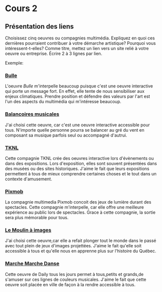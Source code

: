 # Cours 2
## Présentation des liens
Choisissez cinq oeuvres ou compagnies multimédia. Expliquez en quoi ces dernières pourraient contribuer à votre démarche artistique? Pourquoi vous intéressent-t-elles? Comme titre, mettez un lien vers un site relié à votre oeuvre ou entreprise. Écrire 2 à 3 lignes par lien.

Exemple: 
### [Bulle](https://www.onf.ca/interactif/bulle/) 
L'oeuvre *Bulle* m'interpelle beaucoup puisque c'est une oeuvre interactive qui porte un message fort. En effet, elle tente de nous sensibiliser aux enjeux climatiques. Prendre position et défendre des valeurs par l'art est l'un des aspects du multimédia qui m'intéresse beaucoup. 

### [Balancoires musicales](https://www.dailytouslesjours.com/fr/projets/balancoires-musicales) 
J'ai choisi cette oeuvre, car c'est une oeuvre interactive accessible pour tous. N'importe quelle personne pourra se balancer au gré du vent en composant sa musique parfois seul ou accompagné d'autrui. 

### [TKNL](https://www.tknl.com/)
Cette compagnie TKNL crée des oeuvres interactive lors d'évènements ou dans des expositions. Lors d'exposition, elles sont souvent présentées dans des musées ou des sites historiques. J'aime le fait que leurs expositions permettent à tous de mieux comprendre certaines choses et le tout dans un contexte d'amusement. 

### [Pixmob](https://www.pixmob.com/fr/)
La compagnie multimedia Pixmob concoit des jeux de lumière durant des spectacles. Cette compagnie m'interpelle, car elle offre une meilleure expérience au public lors de spectacles. Grace à cette compagnie, la sortie sera plus mémorable pour tous. 

### [Le Moulin à images](https://exmachina.ca/creation/452/le-moulin-a-images)
J'ai choisi cette oeuvre,car elle a refait plonger tout le monde dans le passé avec tout plein de jeux d'images projettées. J'aime le fait qu'elle soit accessible à tous et qu'elle nous en apprenne plus sur l'histoire du Québec.

### [Marche Marche Danse](https://www.dailytouslesjours.com/fr/projets/marche-marche-danse)
Cette oeuvre de Daily tous les jours permet à tous,petits et grands,de s'amuser sur ces lignes de couleurs musicales. J'aime le fait que cette oeuvre soit placée en ville de façon à la rendre accessible à tous. 

